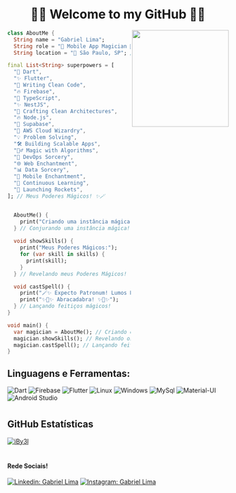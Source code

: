 <h1 align="center">
	🚀📱 Welcome to my GitHub 📱🚀
</h1>


<img align="right" width="220" src="[https://github.com/iBy3l/iBy3l/blob/main/git.png](https://github.com/iBy3l/iBy3l/blob/main/boginni_Imagine_um_mundo_onde_habilidades_tecnicas_se_misturam__743920ed-459c-4e5d-96dd-f623234a08d1.png)" />

```dart 
class AboutMe {
  String name = "Gabriel Lima";
  String role = "🚀 Mobile App Magician 📱"; // Um toque mágico!
  String location = "🌆 São Paulo, SP"; // Moro na cidade mágica de São Paulo! 🏙️

final List<String> superpowers = [
  "🚀 Dart",
  "✨ Flutter",
  "📝 Writing Clean Code",
  "🔥 Firebase",
  "🚀 TypeScript",
  "✨ NestJS",
  "📝 Crafting Clean Architectures",
  "🔥 Node.js",
  "📝 Supabase",
  "📝 AWS Cloud Wizardry",
  "💡 Problem Solving",
  "🛠️ Building Scalable Apps",
  "🧙‍♂️ Magic with Algorithms",
  "🧰 DevOps Sorcery",
  "🌐 Web Enchantment",
  "📊 Data Sorcery",
  "📱 Mobile Enchantment",
  "🌟 Continuous Learning",
  "🚀 Launching Rockets",
]; // Meus Poderes Mágicos! ✨🪄


  AboutMe() {
    print("Criando uma instância mágica de AboutMe...");
  } // Conjurando uma instância mágica!
  
  void showSkills() {
    print("Meus Poderes Mágicos:");
    for (var skill in skills) {
      print(skill);
    }
  } // Revelando meus Poderes Mágicos!

  void castSpell() {
    print("🪄✨ Expecto Patronum! Lumos Maxima! Alohomora! 🪄✨");
    print("✨🔮✨ Abracadabra! ✨🔮✨");
  } // Lançando feitiços mágicos!
}

void main() {
  var magician = AboutMe(); // Criando o mágico Gabriel!
  magician.showSkills(); // Revelando os Poderes Mágicos de Gabriel!
  magician.castSpell(); // Lançando feitiços mágicos!
}

```

## **Linguagens e Ferramentas:**  

![Dart](https://img.shields.io/badge/Dart-0175C2?style=for-the-badge&logo=dart&logoColor=white)
![Firebase](https://img.shields.io/badge/Firebase-F29D0C?style=for-the-badge&logo=firebase&logoColor=white)
![Flutter](https://img.shields.io/badge/Flutter-02569B?style=for-the-badge&logo=flutter&logoColor=white)
![Linux](https://img.shields.io/badge/Linux-E34F26?style=for-the-badge&logo=linux&logoColor=black)
![Windows](https://img.shields.io/badge/Windows-017AD7?style=for-the-badge&logo=windows&logoColor=white)
![MySql](https://img.shields.io/badge/MySQL-00000F?style=for-the-badge&logo=mysql&logoColor=white)
![Material-UI](https://img.shields.io/badge/Material--UI-0081CB?style=for-the-badge&logo=material-ui&logoColor=white)
![Android Studio](https://img.shields.io/badge/Android_Studio-3DDC84?style=for-the-badge&logo=android-studio&logoColor=white)

<h1>
</h1>

## **GitHub Estatísticas**

[![iBy3l](https://github-readme-stats.vercel.app/api/top-langs/?username=iby3l&hide=html&layout=compact&theme=gruvbox)](https://github.com/anuraghazra/github-readme-stats)

<h1>
	</h1>



#### Rede Sociais!

[![Linkedin: Gabriel Lima](https://img.shields.io/badge/-Gabriel-blue?style=flat-square&logo=Linkedin&logoColor=white&link=LINK-DO-SEU-LINKEDIN)](https://www.linkedin.com/in/gabriellima-flutter/)
[![Instagram: Gabriel Lima](https://img.shields.io/badge/-Gabriel-DF0174?style=flat-square&logo=instagram&logoColor=white&link=LINK-DO-SEU-INSTAGRAM)](https://www.instagram.com/iby3l/)






